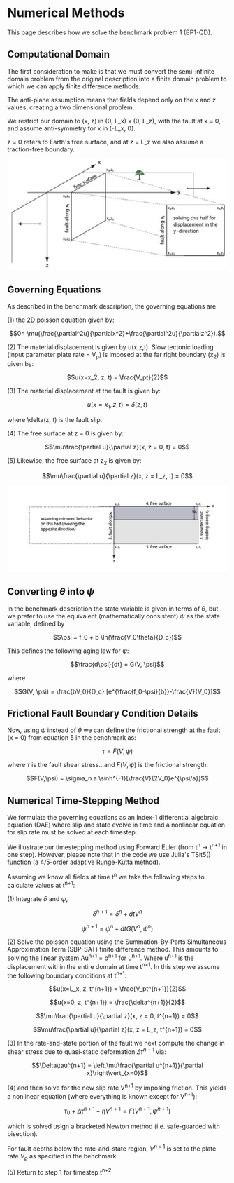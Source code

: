 # Numerical Methods
This page describes how we solve the benchmark problem 1 (BP1-QD).

## Computational Domain
The first consideration to make is that we must convert the semi-infinite domain problem from the original description into a finite domain problem to which we can apply finite difference methods.

The anti-plane assumption means that fields depend only on the x and z values, creating a two dimensional problem.

We restrict our domain to (x, z) in (0, L_x) x (0, L_z), with the fault at x = 0, and assume anti-symmetry for x in (-L_x, 0). 

z = 0 refers to Earth's free surface, and at z = L_z we also assume a traction-free boundary. 

<img src="img/BP_schematic_1.jpg" alt="drawing" width="600"/>

## Governing Equations
As described in the benchmark description, the governing equations are

(1) the 2D poisson equation given by:
```math
0= \mu(\frac{\partial^2u}{\partialx^2}+\frac{\partial^2u}{\partialz^2}).
```

(2) The material displacement is given by u(x,z,t). Slow tectonic loading (input parameter plate rate = V<sub>p</sub>) is imposed at the far right boundary (x<sub>2</sub>) is given by:
```math
u(x=x_2, z, t) = \frac{V_pt}{2}
```

(3) The material displacement at the fault is given by:
```math
u(x=x_1, z, t) = \delta(z,t)
```
where \delta(z, t) is the fault slip.

(4) The free surface at z = 0 is given by:
```math
\mu\frac{\partial u}{\partial z}(x, z = 0, t) = 0
```

(5) Likewise, the free surface at z<sub>2</sub> is given by:
```math
\mu\frac{\partial u}{\partial z}(x, z = L_z, t) = 0
```

<img src="img/BP_schematic_2.jpg" alt="drawing" width="600"/>

## Converting $\theta$ into $\psi$
In the benchmark description the state variable is given in terms of $\theta$, but we prefer to use the equivalent (mathematically consistent) $\psi$ as the state variable, defined by

```math
\psi = f_0 + b \ln(\frac{V_0\theta}{D_c})
```
This defines the following aging law for $\psi$:
```math
\frac{d\psi}{dt} = G(V, \psi)
```
where
```math
G(V, \psi) = \frac{bV_0}{D_c} [e^{\frac{f_0-\psi}{b}}-\frac{V}{V_0}]
```

## Frictional Fault Boundary Condition Details
Now, using $\psi$ instead of $\theta$ we can define the frictional strength at the fault (x = 0) from equation 5 in the benchmark as:

```math
\tau = F(V,\psi)
```
where $\tau$ is the fault shear stress...and $F(V,\psi)$ is the frictional strength:

```math
F(V,\psi) = \sigma_n a \sinh^{-1}[\frac{V}{2V_0}e^{\psi/a}]
```

## Numerical Time-Stepping Method
We formulate the governing equations as an Index-1 differential algebraic equation (DAE) where slip and state evolve in time and a nonlinear equation for slip rate must be solved at each timestep.

We illustrate our timestepping method using Forward Euler (from t<sup>n</sup> -> t<sup>n+1</sup> in one step). However, please note that in the code we use Julia's TSit5() function (a 4/5-order adaptive Runge-Kutta method). 

Assuming we know all fields at time t<sup>n</sup> we take the following steps to calculate values at t<sup>n+1</sup>:

(1) Integrate $\delta$ and $\psi$, 
```math
\delta^{n+1} = \delta^n + dt V^n 
```
```math
\psi^{n+1} = \psi^n + dt G(V^n, \psi^n)
```
(2) Solve the poisson equation using the Summation-By-Parts Simultaneous Approximation Term (SBP-SAT) finite difference method.
This amounts to solving the linear system Au<sup>n+1</sup> = b<sup>n+1</sup> for u<sup>n+1</sup>. Where u<sup>n+1</sup> is the displacement within the entire domain at time t<sup>n+1</sup>. In this step we assume the following boundary conditions at t<sup>n+1</sup>:
```math
u(x=L_x, z, t^{n+1}) = \frac{V_pt^{n+1}}{2}
```
```math
u(x=0, z, t^{n+1}) = \frac{\delta^{n+1}}{2}
```
```math
\mu\frac{\partial u}{\partial z}(x, z = 0, t^{n+1}) = 0
```
```math
\mu\frac{\partial u}{\partial z}(x, z = L_z, t^{n+1}) = 0
```

(3) In the rate-and-state portion of the fault we next compute the change in shear stress due to quasi-static deformation $\Delta \tau^{n+1}$ via:
```math
\Delta\tau^{n+1} = \left.\mu\frac{\partial u^{n+1}}{\partial x}\right\vert_{x=0}
```

(4) and then solve for the new slip rate V<sup>n+1</sup> by imposing friction. This yields a nonlinear equation (where everything is known except for V<sup>n+1</sup>):
```math
\tau_0 + \Delta\tau^{n+1} - \eta V^{n+1} = F(V^{n+1}, \psi^{n+1}) 
```
which is solved usign a bracketed Newton method (i.e. safe-guarded with bisection). 

For fault depths below the rate-and-state region, $V^{n+1}$ is set to the plate rate $V_p$ as specified in the benchmark. 

(5) Return to step 1 for timestep t<sup>n+2</sup>


